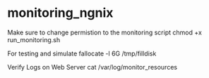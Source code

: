 # monitoring_ngnix

Make sure to change permistion to the monitoring script 
chmod +x run_monitoring.sh

For testing and simulate 
fallocate -l 6G /tmp/filldisk

Verify Logs on Web Server
cat /var/log/monitor_resources



